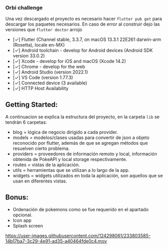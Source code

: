 ### Orbi challenge
Una vez descargado el proyecto es necesario hacer `flutter pub get` para descargar los paquetes necesarios. 
En caso de error al construir dejo las versiones que `flutter doctor` arrojo

- [✓] Flutter (Channel stable, 3.3.7, on macOS 13.3.1 22E261 darwin-arm (Rosetta), locale en-MX)
- [✓] Android toolchain - develop for Android devices (Android SDK version 33.0.2)
- [✓] Xcode - develop for iOS and macOS (Xcode 14.2)
- [✓] Chrome - develop for the web
- [✓] Android Studio (version 2022.1)
- [✓] VS Code (version 1.77.3)
- [✓] Connected device (3 available)
- [✓] HTTP Host Availability

## Getting Started:
A continuacion se explica la estructura del proyecto, en la carpeta `lib` se tendrán 6 carpetas:

- blog = lógica de negocio dirigido a cada provider.
- models = modelos/clases usadas para convertir de json a objeto reconocido por flutter, además de que se agregan métodos que resuelven cierto problema.
- providers = proveedores de información remoto y local, información obtenida de PokeAPI y local storage respectivamente.
- routes = vistas de la aplicación.
- utils = herramientas que se utilizan a lo largo de la app.
- widgets = widgets utilizados en toda la aplicación, son aquellos que se usan en diferentes vistas.

## Bonus:
- Ordenación de pokemons como se fue requerido en el apartado opcional.
- Icon app
- Splash screen

https://user-images.githubusercontent.com/124298061/233803585-14b17ba7-3c29-4e91-ad35-a40464fde0c4.mov

